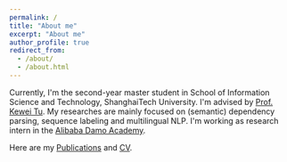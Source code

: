 ```yaml
---
permalink: /
title: "About me"
excerpt: "About me"
author_profile: true
redirect_from: 
  - /about/
  - /about.html
---
```


Currently, I'm the second-year master student in School of Information Science and Technology, ShanghaiTech University. I'm advised by [Prof. Kewei Tu](http://faculty.sist.shanghaitech.edu.cn/faculty/tukw/). My researches are mainly focused on (semantic) dependency parsing, sequence labeling and multilingual NLP. I'm working as research intern in the [Alibaba Damo Academy](damo.alibaba.com). 

Here are my [Publications](https://wangxinyu0922.github.io/publications/) and [CV](https://wangxinyu0922.github.io/cv/).
